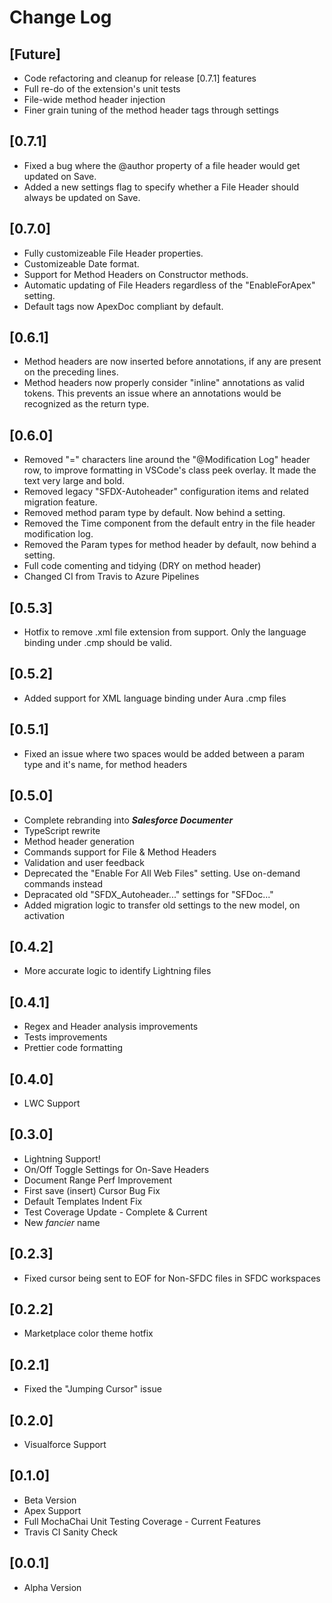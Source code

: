 # Change Log

## [Future]

- Code refactoring and cleanup for release [0.7.1] features
- Full re-do of the extension's unit tests
- File-wide method header injection
- Finer grain tuning of the method header tags through settings

## [0.7.1]

- Fixed a bug where the @author property of a file header would get updated on Save.
- Added a new settings flag to specify whether a File Header should always be updated on Save.

## [0.7.0]

- Fully customizeable File Header properties.
- Customizeable Date format.
- Support for Method Headers on Constructor methods.
- Automatic updating of File Headers regardless of the "EnableForApex" setting.
- Default tags now ApexDoc compliant by default.

## [0.6.1]

- Method headers are now inserted before annotations, if any are present on the preceding lines.
- Method headers now properly consider "inline" annotations as valid tokens. This prevents an issue where an annotations would be recognized as the return type.

## [0.6.0]

- Removed "=" characters line around the "@Modification Log" header row, to improve formatting in VSCode's class peek overlay. It made the text very large and bold.
- Removed legacy "SFDX-Autoheader" configuration items and related migration feature.
- Removed method param type by default. Now behind a setting.
- Removed the Time component from the default entry in the file header modification log.
- Removed the Param types for method header by default, now behind a setting.
- Full code comenting and tidying (DRY on method header)
- Changed CI from Travis to Azure Pipelines

## [0.5.3]

- Hotfix to remove .xml file extension from support. Only the language binding under .cmp should be valid.

## [0.5.2]

- Added support for XML language binding under Aura .cmp files

## [0.5.1]

- Fixed an issue where two spaces would be added between a param type and it's name, for method headers

## [0.5.0]

- Complete rebranding into **_Salesforce Documenter_**
- TypeScript rewrite
- Method header generation
- Commands support for File & Method Headers
- Validation and user feedback
- Deprecated the "Enable For All Web Files" setting. Use on-demand commands instead
- Depracated old "SFDX_Autoheader..." settings for "SFDoc..."
- Added migration logic to transfer old settings to the new model, on activation

## [0.4.2]

- More accurate logic to identify Lightning files

## [0.4.1]

- Regex and Header analysis improvements
- Tests improvements
- Prettier code formatting

## [0.4.0]

- LWC Support

## [0.3.0]

- Lightning Support!
- On/Off Toggle Settings for On-Save Headers
- Document Range Perf Improvement
- First save (insert) Cursor Bug Fix
- Default Templates Indent Fix
- Test Coverage Update - Complete & Current
- New _fancier_ name

## [0.2.3]

- Fixed cursor being sent to EOF for Non-SFDC files in SFDC workspaces

## [0.2.2]

- Marketplace color theme hotfix

## [0.2.1]

- Fixed the "Jumping Cursor" issue

## [0.2.0]

- Visualforce Support

## [0.1.0]

- Beta Version
- Apex Support
- Full MochaChai Unit Testing Coverage - Current Features
- Travis CI Sanity Check

## [0.0.1]

- Alpha Version
